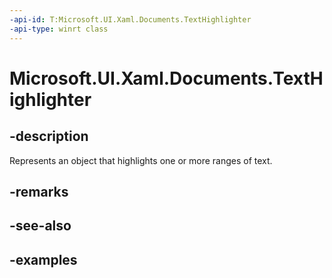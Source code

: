 ```yaml
---
-api-id: T:Microsoft.UI.Xaml.Documents.TextHighlighter
-api-type: winrt class
---
```


<!-- Class syntax.
public class TextHighlighter 
-->

# Microsoft.UI.Xaml.Documents.TextHighlighter

## -description

Represents an object that highlights one or more ranges of text.

## -remarks

## -see-also

## -examples


